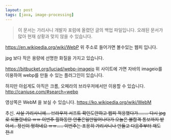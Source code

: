```yaml
---
layout: post
tags: [java, image-processing]
---
```


> 이 문서는 가리사니 개발자 포럼에 올렸던 글의 백업 파일입니다.
오래된 문서가 많아 현재 상황과 맞지 않을 수 있습니다.


https://en.wikipedia.org/wiki/WebP
위 주소로 들어가면 볼수있는 웹피 입니다.

jpg 보다 작은 용량에 선명한 화질을 가지고 있습니다.

https://bitbucket.org/luciad/webp-imageio
위 사이트에 가면 자바의 imageio를 이용하여 webp를 만들 수 있는 플러그인이 있습니다.

하지만 아쉽게도 아직은 크롬, 오페라의 브라우저에서만 이용할 수 있습니다.
http://caniuse.com/#search=webp

영상쪽은 WebM 을 보실 수 있습니다.
https://ko.wikipedia.org/wiki/WebM

추신.
~~사실 가리사니에... 브라우저 서프트 확인도안하고 웹피 적용했다가........
다시 jpg로 되돌렸네요 ㅠㅠ 이번주 월화동안 안좋은일만일어나다가 오늘은 불합격 통보까지 받아서..  정신이 멍하네요 ㅠㅠ..... 이번주는 조용히 가리사니나 만들고 다음주부터 재도전.!!~~